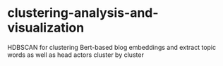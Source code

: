 # clustering-analysis-and-visualization
HDBSCAN for clustering Bert-based blog embeddings and extract topic words as well as head actors cluster by cluster
